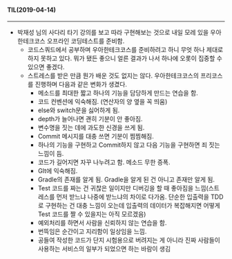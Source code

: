 #### TIL(2019-04-14)

---

- 박재성 님의 사다리 타기 강의를 보고 따라 구현해보는 것으로 내일 모레 있을 우아한테크코스 오프라인 코딩테스트를 준비함.
  - 코드스쿼드에서 공부하며 우아한테크코스를 준비하려고 하니 무엇 하나 제대로 하지 못하고 있다. 뭐가 됐든 좋으니 얼른 결과가 나서 하나에 오롯이 집중할 수 있으면 좋겠다. 
  - 스트레스를 받은 만큼 뭔가 배운 것도 없지는 않다. 우아한테크코스의 프리코스를 진행하며 다음과 같은 변화가 생겼다.
    - 메소드를 최대한 짧고 하나의 기능을 담당하게 만드는 연습을 함.
    - 코드 컨벤션에 익숙해짐. (연산자의 양 옆을 꼭 띄움)
    - else와 switch문을 싫어하게 됨.
    - depth가 늘어나면 괜히 기분이 안 좋아짐.
    - 변수명을 짓는 데에 과도한 신경을 쓰게 됨.
    - Commit 메시지를 대충 쓰면 기분이 찜찜해짐.
    - 하나의 기능을 구현하고 Commit하지 않고 다음 기능을 구현하면 죄 짓는 느낌이 듬.
    - 코드가 길어지면 자꾸 나누려고 함. 메소드 무한 증폭.
    - GIt에 익숙해짐.
    - Gradle의 존재를 알게 됨. Gradle을 알게 된 건 아니고 존재만 알게 됨.
    - Test 코드를 짜는 건 귀찮은 일이지만 디버깅을 할 때 좋아짐을 느낌(스트레스를 먼저 받느냐 나중에 받느냐의 차이로 다가옴. 단순한 입출력을 TDD로 구현하는 건 대충 느낌이 오는데 입출력의 데이터가 복잡해지면 어떻게 Test 코드를 짤 수 있을지는 아직 모르겠음)
    - 예외처리를 하면서 사람을 신뢰하지 않는 연습을 함.
    - 번뜩임은 순간이고 지리함이 일상임을 느낌.
    - 공들여 작성한 코드가 단지 시험용으로 버려지는 게 아니라 진짜 사람들이 사용하는 서비스의 일부가 되었으면 하는 바람이 생김

